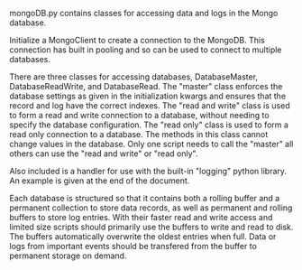 mongoDB.py contains classes for accessing data and logs in the Mongo database.

Initialize a MongoClient to create a connection to the MongoDB. This connection has built in pooling and so can be used to connect to multiple databases.

There are three classes for accessing databases, DatabaseMaster, DatabaseReadWrite, and DatabaseRead. The "master" class enforces the database settings as given in the initialization kwargs and ensures that the record and log have the correct indexes. The "read and write" class is used to form a read and write connection to a database, without needing to specify the database configuration. The "read only" class is used to form a read only connection to a database. The methods in this class cannot change values in the database. Only one script needs to call the "master" all others can use the "read and write" or "read only".

Also included is a handler for use with the built-in "logging" python library. An example is given at the end of the document.

Each database is structured so that it contains both a rolling buffer and a permanent collection to store data records, as well as permanent and rolling buffers to store log entries. With their faster read and write access and limited size scripts should primarily use the buffers to write and read to disk. The buffers automatically overwrite the oldest entries when full. Data or logs from important events should be transfered from the buffer to permanent storage on demand.
